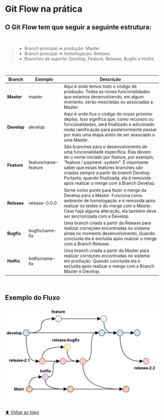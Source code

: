 # Git Flow na prática

## O Git Flow tem que seguir a seguinte estrutura:

<br>

> - Branch principal => produção: Master. <br>
> - Branch principal => homologação: Release. <br>
> - Branches de suporte: Develop, Feature, Release, Bugfix e Hotfix.

<br>

| Branch      | Exemplo              | Descrição                                                                                                                                                                                                                                                                                                                                        |
| ----------- | -------------------- | ------------------------------------------------------------------------------------------------------------------------------------------------------------------------------------------------------------------------------------------------------------------------------------------------------------------------------------------------ |
| **Master**  | master               | Aqui é onde temos todo o código de produção. Todas as novas funcionalidades que estamos desenvolvendo, em algum momento, serão mescladas ou associadas a Master.                                                                                                                                                                                 |
| **Develop** | develop              | Aqui é onde fica o código do nosso próximo deploy. Isso significa que, como recursos ou funcionalidades, será finalizado e adicionado nesta ramificação para posteriormente passar por mais uma etapa antes de ser associado a uma Master.                                                                                                       |
| **Feature** | feature/name-feature | São branches para o desenvolvimento de uma funcionalidade específica. Elas devem ter o nome iniciado por feature, por exemplo, “feature / payment-system”. É importante saber que essas features branches são criadas sempre a partir da branch Develop. Portanto, quando finalizada, ela é removida após realizar o merge com a Branch Develop. |
| **Release** | release-0.0.0        | Serve como ponte para fazer o merge da Develop para a Master. Funciona como ambiente de homologação e é removida após realizar os testes e do merge com a Master. Caso haja alguma alteração, ela também deve ser sincronizada com a Develop.                                                                                                    |
| **Bugfix**  | bugfix/name-fix      | Uma branch criada a partir da Release para realizar correções encontradas no sistema ainda no momento desenvolvimento, Quando concluída ela é excluída após realizar o merge com a Branch Release.                                                                                                                                               |
| **Hotfix**  | hotfix/name-fix      | Uma branch criada a partir da Master para realizar correções encontradas no sistema em produção. Quando concluída ela é excluída após realizar o merge com a Branch Master e Develop.                                                                                                                                                            |

<br>

## Exemplo do Fluxo

<img src="prints/git-flow-app-mfe-portal.png" alt="Git Flow">

<br>
<br>

[⬆ Voltar ao topo](#git-flow-na-pratica)<br>
